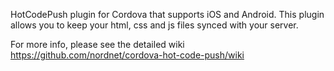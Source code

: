 
HotCodePush plugin for Cordova that supports iOS and Android. This plugin allows you to keep your html, css and js files synced with your server.

For more info, please see the detailed wiki https://github.com/nordnet/cordova-hot-code-push/wiki
